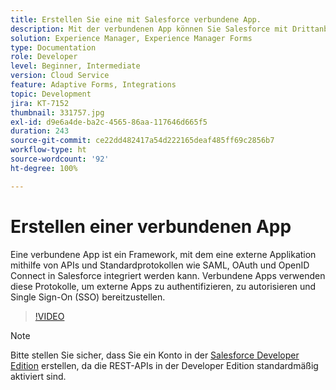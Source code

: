 ```yaml
---
title: Erstellen Sie eine mit Salesforce verbundene App.
description: Mit der verbundenen App können Sie Salesforce mit Drittanbieterapplikationen wie AEM Forms mit Salesforce integrieren.
solution: Experience Manager, Experience Manager Forms
type: Documentation
role: Developer
level: Beginner, Intermediate
version: Cloud Service
feature: Adaptive Forms, Integrations
topic: Development
jira: KT-7152
thumbnail: 331757.jpg
exl-id: d9e6a4de-ba2c-4565-86aa-117646d665f5
duration: 243
source-git-commit: ce22dd482417a54d222165deaf485ff69c2856b7
workflow-type: ht
source-wordcount: '92'
ht-degree: 100%

---
```


# Erstellen einer verbundenen App

Eine verbundene App ist ein Framework, mit dem eine externe Applikation mithilfe von APIs und Standardprotokollen wie SAML, OAuth und OpenID Connect in Salesforce integriert werden kann. Verbundene Apps verwenden diese Protokolle, um externe Apps zu authentifizieren, zu autorisieren und Single Sign-On (SSO) bereitzustellen.
<!--- 331757 was the old video -->

>[!VIDEO](https://video.tv.adobe.com/v/3447257?quality=12&learn=on)

>[!NOTE]
>Bitte stellen Sie sicher, dass Sie ein Konto in der [Salesforce Developer Edition](https://developer.salesforce.com/signup) erstellen, da die REST-APIs in der Developer Edition standardmäßig aktiviert sind.
